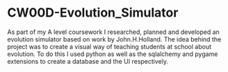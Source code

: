 # CW00D-Evolution_Simulator
As part of my A level coursework I researched, planned and developed an evolution simulator based on work by John.H.Holland. The idea behind the project was to create a visual way of teaching students at school about evolution. To do this I used python as well as the sqlalchemy and pygame extensions to create a database and the UI respectively.
